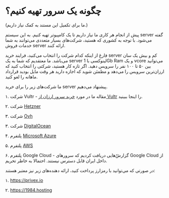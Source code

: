 # چگونه یک سرور تهیه کنیم؟

(ما برای تکمیل این مستند به کمک نیاز داریم.)

پیش از انجام هر کاری ما نیاز داریم تا یک کامپیوتر تهیه کنیم. به این سیستم server گفته می‌شود. با توجه به کشوری که هستید، شرکت‌های بسیار متعددی می‌توانند به شما خدمات فروش server ارائه کنند.

فارغ از اینکه کدام شرکت را انتخاب می‌کنید، فرایند خرید server کم و بیش یک سان می‌باشد. ما معتقدیم که شما به یک server لینوکسی با 1Gb Ram و یک vcore می‌توانید بین ۵۰ تا ۱۰۰ نفر را سرویس دهید. اگر تازه کار هستید، شرکتی را انتخاب کنید که ارزان‌ترین سرویس را می‌دهد و مطمئن شوید که اجازه دارید هر وقت مایل بودید قرارداد ماهانه را لغو کنید.

ما شرکت‌های زیر را برای خرید server پیشنهاد می‌دهیم.

۱. شرکت Vultr - مقاله ما در مورد [خرید سرور ارزان از Vultr](https://github.com/iranxray/hope/blob/main/buy-server-vultr.md) را اینجا ببینید.

۲. شرکت [Hetzner](https://www.hetzner.com)

۳. شرکت [Ovh](https://www.ovhcloud.com) 

۳. شرکت [DigitalOcean](https://www.digitalocean.com)

۴. پلتفرم [Microsoft Azure](https://ms.portal.azure.com)

۵. پلتفرم [AWS]()

۶. پلتفرم Google Cloud - گزارش‌ّ‌هایی دریافت کردیم که سرور‌های Google Cloud از داخل ایران قابل دسترس نیستند. احتمالا به خاطر تحریم.

در صورتی که می‌توانید با رمزارز پرداخت کنید، ارائه دهنده‌های زیر نیز معتبر هستند:

۱. https://privex.io

۲. https://1984.hosting


